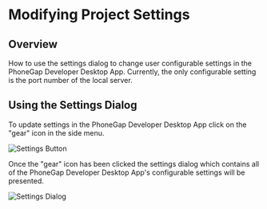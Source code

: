 # Modifying Project Settings

## Overview

How to use the settings dialog to change user configurable settings in the PhoneGap Developer Desktop App. Currently, the only configurable setting is the port number of the local server.

## Using the Settings Dialog

To update settings in the PhoneGap Developer Desktop App click on the "gear" icon in the side menu.

![Settings Button](https://raw.github.com/hermwong/phonegap-gui/master/docs-assets/settings/docs-settings-button.png)

Once the "gear" icon has been clicked the settings dialog which contains all of the PhoneGap Developer Desktop App's configurable settings will be presented.

![Settings Dialog](https://raw.github.com/hermwong/phonegap-gui/master/docs-assets/settings/docs-settings-dialog.png)